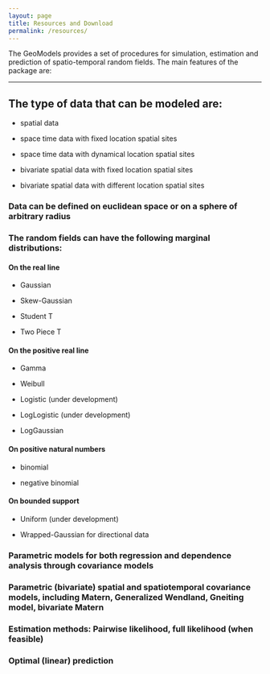 ```yaml
---
layout: page
title: Resources and Download
permalink: /resources/
---
```

<figure class="ampstart-image-with-heading  m0 relative mb4">
<amp-img src="{{ site.baseurl }}assets/images/about.jpg" width="600" height="400" layout="responsive" alt="" class="mb3"></amp-img>
<figcaption class="absolute right-0 bottom-0 left-0">
</figcaption>
</figure>

The GeoModels provides a set of procedures for simulation,  estimation  and prediction of spatio-temporal random fields.
The main features of the package are:

--------------------------------------------

## The type of data that can be modeled are:

-   spatial data

-   space time data with fixed location spatial sites

-   space time data with dynamical location spatial sites

-   bivariate spatial data with fixed location spatial sites

-   bivariate spatial data with different location spatial sites


### Data can be defined on euclidean space or on a sphere of arbitrary radius


### The random fields can have the following marginal distributions:

#### On the real line

-   Gaussian

-   Skew-Gaussian

-   Student T

-   Two Piece T

#### On the positive real line

-   Gamma

-   Weibull

-   Logistic (under development)

-   LogLogistic (under development)

-   LogGaussian

#### On positive natural numbers

-   binomial

-   negative binomial

#### On bounded support

-   Uniform  (under development)

-   Wrapped-Gaussian for directional data


### Parametric models for both regression and dependence analysis through covariance models


### Parametric (bivariate) spatial and   spatiotemporal covariance models, including Matern, Generalized Wendland, Gneiting model, bivariate Matern


### Estimation methods:  Pairwise likelihood,  full likelihood  (when feasible)


### Optimal (linear) prediction
